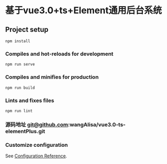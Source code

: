 # 基于vue3.0+ts+Element通用后台系统

## Project setup
```
npm install
```

### Compiles and hot-reloads for development
```
npm run serve
```

### Compiles and minifies for production
```
npm run build
```

### Lints and fixes files
```
npm run lint
```

### 源码地址 git@github.com:wangAlisa/vue3.0-ts-elementPlus.git

### Customize configuration
See [Configuration Reference](https://cli.vuejs.org/config/).
